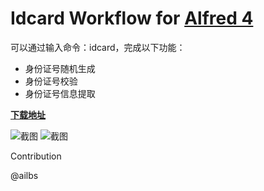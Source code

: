 Idcard Workflow for [Alfred 4](http://www.alfredapp.com)
==============================

可以通过输入命令：idcard，完成以下功能：
* 身份证号随机生成
* 身份证号校验
* 身份证号信息提取


**[下载地址](https://github.com/mumubusu/idcard-alfred-workflow/releases)**


![截图](screenshot/generate.png)
![截图](screenshot/info.png)


Contribution

@ailbs
